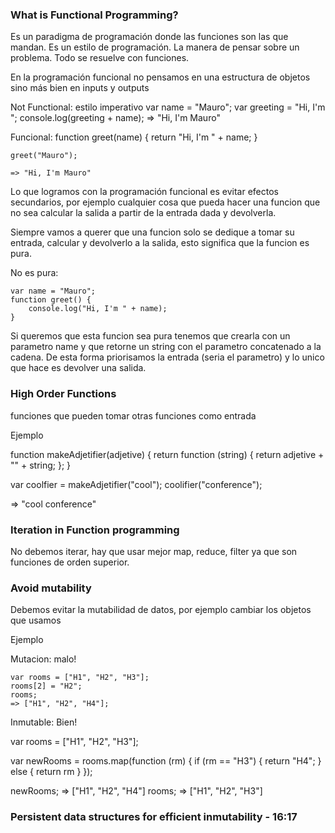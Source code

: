 ### What is Functional Programming?

Es un paradigma de programación donde las funciones son las que mandan.
Es un estilo de programación.
La manera de pensar sobre un problema.
Todo se resuelve con funciones.

En la programación funcional no pensamos en una estructura de objetos sino más bien en inputs y outputs

Not Functional:  estilo imperativo
    var name = "Mauro";
    var greeting = "Hi, I'm ";
    console.log(greeting + name);
    => "Hi, I'm Mauro"

Funcional:
    function greet(name) {
        return "Hi, I'm " + name;
    }

    greet("Mauro");

    => "Hi, I'm Mauro"

Lo que logramos con la programación funcional es evitar efectos secundarios, por ejemplo cualquier cosa que pueda
hacer una funcion que no sea calcular la salida a partir de la entrada dada y devolverla.

Siempre vamos a querer que una funcion solo se dedique a tomar su entrada, calcular y devolverlo a la salida, esto significa que la funcion es pura.

No es pura:

    var name = "Mauro";
    function greet() {
        console.log("Hi, I'm " + name);
    }

Si queremos que esta funcion sea pura tenemos que crearla con un parametro name y que retorne un string con el parametro concatenado a la cadena. De esta forma priorisamos la entrada (seria el parametro) y lo unico que hace es devolver una salida.

### High Order Functions 

funciones que pueden tomar otras funciones como entrada

Ejemplo 

function makeAdjetifier(adjetive) {
    return function (string) {
        return adjetive + "" + string;
    };
}

var coolfier = makeAdjetifier("cool");
coolifier("conference");

=> "cool conference"

### Iteration in Function programming

No debemos iterar, hay que usar mejor map, reduce, filter ya que son funciones de orden superior.

### Avoid mutability

Debemos evitar la mutabilidad de datos, por ejemplo cambiar los objetos que usamos

Ejemplo

Mutacion: malo!

    var rooms = ["H1", "H2", "H3"];
    rooms[2] = "H2";
    rooms;
    => ["H1", "H2", "H4"];

Inmutable: Bien!

   var rooms = ["H1", "H2", "H3"];

   var newRooms = rooms.map(function (rm) {
       if (rm == "H3") { return "H4"; }
       else { return rm }
   });

   newRooms; => ["H1", "H2", "H4"]
   rooms; => ["H1", "H2", "H3"]

### Persistent data structures for efficient inmutability - 16:17
    
